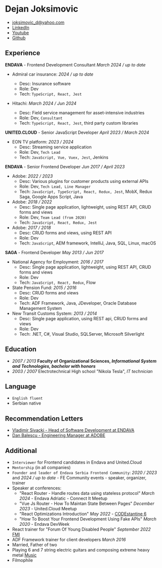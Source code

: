# Dejan Joksimovic
* joksimovic_d@yahoo.com
* [LinkedIn](https://www.linkedin.com/in/dejan-joksimovi%C4%87-60a95782/)
* [Youtube](https://www.youtube.com/@low-riffs-and-frontend)
* [Github](github.com/DejanJoksimovic)

## Experience

<b>ENDAVA</b> - Frontend Development Consultant *March 2024 / up to date*
* Admiral car insurance: *2024 / up to date*
    - Desc: Insurance software
    - Role: Dev
    - Tech: `TypeScript, React, Jest`

* Hitachi: *March 2024 / Jun 2024*
    - Desc: Field service management for asset-intensive industries
    - Role: Dev, `Consultant`
    - Tech: `TypeScript, React, Jest`, third party custom libraries

<b>UNITED.CLOUD</b> - Senior JavaScript Developer *April 2023 / March 2024*
* EON TV platform: *2023 / 2024*
    - Desc: Streaming service application
    - Role: Dev, `Tech Lead`
    - Tech: `JavaScript, Vue, Vuex, Jest`, Jenkins

<b>ENDAVA</b> - Senior Frontend Developer *Jun 2017 / April 2023*
* Adobe: *2022 / 2023*
    - Desc: Various plugins for customer products using external APIs
    - Role:  Dev, `Tech Lead, Line Manager`
    - Tech: `JavaScript, TypeScript, React, Redux, Jest`, MobX, Redux Saga, Google Apps Script, Java
* Adobe: *2018 / 2022*
    - Desc: Single page application, lightweight, using REST API, CRUD forms and views
    - Role: Dev, `Team Lead (from 2020)`
    - Tech: `JavaScript, React, Redux, Jest`
* Adobe: *2017 / 2018*
    - Desc: CRUD forms and views, using REST API
    - Role: Dev
    - Tech: `JavaScript`, AEM framework, IntelliJ, Java, SQL, Linux, macOS

<b>SAGA</b> - Frontend Developer *May 2013 / Jun 2017*
* National Agency for Employment: *2016 / 2017*
    - Desc: Single page application, lightweight, using REST API, CRUD forms and views
    - Role: Dev
    - Tech: `JavaScript, React, Redux`, Flow
* State Pension Fund: *2015 / 2016*
    - Desc: CRUD forms and views
    - Role: Dev
    - Tech: ADF Framework, Java, JDeveloper, Oracle Database Management System
* New Transit Customs System: *2013 / 2014*
    - Desc: Single page application, using REST api, CRUD forms and views
    - Role: Dev
    - Tech: .NET, C#, Visual Studio, SQLServer, Microsoft Silverlight

## Education
- *2007 / 2013*
__Faculty of Organizational Sciences, *Informational System and Technologies, bachelor with honors*__
- *2003 / 2007*
Electrotechnical High school "Nikola Tesla", *IT technician*

## Language
* `English fluent`
* Serbian native

## Recommendation Letters
* <a href="https://github.com/DejanJoksimovic/CV/raw/master/Recommendation%20from%20Vladimir%20Sivacki%20-%20ENDAVA.pdf" target="_blank">Vladimir Sivacki - Head of Software Development at ENDAVA</a>
* <a href="https://github.com/DejanJoksimovic/CV/raw/master/Recommandation%20from%20Dan%20Balescu%20-%20ADOBE.pdf" target="_blank">Dan Balescu - Engineering Manager at ADOBE</a>

## Additional
* `Interviewer` for Frontend candidates in Endava and United.Cloud
* `Mentorship` (in all companies)
* `Founder and leader of Endava Serbia Frontend Community`: *2020 / 2023* and *2024 / up to date* - FE Community events - speaker, organizer, trainer
* Speaker at conferences:
    * "React Router - Handle routes data using stateless protocol" *March 2024* - Endava Adriatic - Connect It Meetup
    * "Vue Js Router - How To Maintan State Between Pages" *December 2023* - United.Cloud Meetup
    * "React Optimizations Introduction" *May 2022* - [CODEstantine 6](https://codestantine.com/dejan-joksimovic/)
    * "How To Boost Your Frontend Development Using Fake APIs" *March 2020* - Endava DevWeek
* React trainer for "Forum Of Young Disabled People" *September 2022* [FMI](https://fmi.rs/)
* ADF Framework trainer for client developers *March 2016*
* Married, Father of two
* Playing 6 and 7 string electric guitars and composing extreme heavy metal <a href="https://dejanjoksimovic.github.io/MusicCV/" target="_blank">Music</a>
* Filmophile
